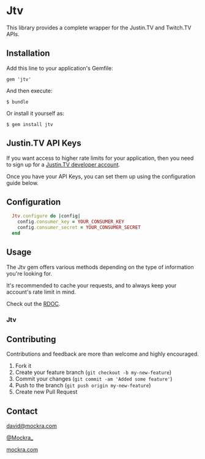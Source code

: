 # Jtv

This library provides a complete wrapper for the Justin.TV and Twitch.TV APIs.

## Installation

Add this line to your application's Gemfile:

    gem 'jtv'

And then execute:

    $ bundle

Or install it yourself as:

    $ gem install jtv

## Justin.TV API Keys

If you want access to higher rate limits for your application, then you
need to sign up for a [Justin.TV developer account](http://www.justin.tv/developer/activate).

Once you have your API Keys, you can set them up using the configuration guide
below.

## Configuration

```ruby
  Jtv.configure do |config|
    config.consumer_key = YOUR_CONSUMER_KEY
    config.consumer_secret = YOUR_CONSUMER_SECRET
  end
```

## Usage

The Jtv gem offers various methods depending on the type of information
you're looking for.

It's recommended to cache your requests, and to always keep your
account's rate limit in mind.

Check out the [RDOC](http://rubydoc.info/github/Mockra/Jtv/).

### Jtv

## Contributing

Contributions and feedback are more than welcome and highly encouraged.

1. Fork it
2. Create your feature branch (`git checkout -b my-new-feature`)
3. Commit your changes (`git commit -am 'Added some feature'`)
4. Push to the branch (`git push origin my-new-feature`)
5. Create new Pull Request

## Contact

[david@mockra.com](mailto:david@mockra.com)

[@Mockra_](http://twitter.com/#!/mockra_)

[mockra.com](http://mockra.com)
